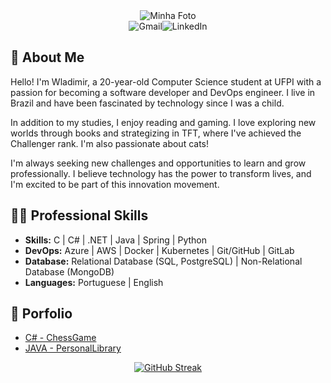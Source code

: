 <div align="center">
  <img src="https://i.imgur.com/uEVIGHd.png" alt="Minha Foto" />
</div>

<div align="center">
  <a href="mailto:wladimirgadelhajob@gmail.com" style="text-decoration: none;"><img src="https://img.shields.io/badge/Gmail-D14836?style=for-the-badge&logo=gmail&logoColor=white" alt="Gmail" style="margin: 0;"></a><a href="https://www.linkedin.com/in/wladimir-gadelha-aab7a7227/" style="text-decoration: none;"><img src="https://img.shields.io/badge/LinkedIn-4682B4?style=for-the-badge&logo=linkedin&logoColor=white" alt="LinkedIn" style="margin: 0;"></a>
</div>



## 🎃 About Me

Hello! I'm Wladimir, a 20-year-old Computer Science student at UFPI with a passion for becoming a software developer and DevOps engineer. I live in Brazil and have been fascinated by technology since I was a child.

In addition to my studies, I enjoy reading and gaming. I love exploring new worlds through books and strategizing in TFT, where I've achieved the Challenger rank. I'm also passionate about cats!

I'm always seeking new challenges and opportunities to learn and grow professionally. I believe technology has the power to transform lives, and I'm excited to be part of this innovation movement.

##  👨‍💻 Professional Skills
-  **Skills:**  C | C# | .NET | Java | Spring | Python
-  **DevOps:**  Azure | AWS | Docker | Kubernetes | Git/GitHub | GitLab 
-  **Database:** Relational Database (SQL, PostgreSQL) | Non-Relational Database (MongoDB)
-  **Languages:** Portuguese | English

## 💎 Porfolio
- [C# - ChessGame](https://github.com/VlaadX/ChessGame_CSharp)
- [JAVA - PersonalLibrary](https://github.com/VlaadX/PersonalLibrary_Java)




<div align="center">
  <a href="https://git.io/streak-stats"><img src="https://streak-stats.demolab.com?user=VlaadX&theme=dracula&hide_border=true&border_radius=10&card_width=660&hide_longest_streak=true" alt="GitHub Streak" /></a>
</div>

